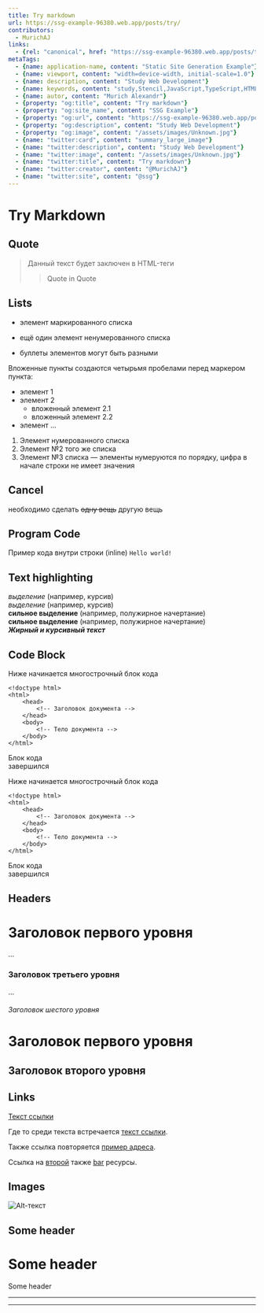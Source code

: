 ```yaml
---
title: Try markdown
url: https://ssg-example-96380.web.app/posts/try/
contributors:
  - MurichAJ
links:
  - {rel: "canonical", href: "https://ssg-example-96380.web.app/posts/try/"}
metaTags: 
  - {name: application-name, content: "Static Site Generation Example"}
  - {name: viewport, content: "width=device-width, initial-scale=1.0"}
  - {name: description, content: "Study Web Development"}
  - {name: keywords, content: "study,Stencil,JavaScript,TypeScript,HTML,SSG"}
  - {name: autor, content: "Murich Alexandr"}
  - {property: "og:title", content: "Try markdown"}
  - {property: "og:site_name", content: "SSG Example"}
  - {property: "og:url", content: "https://ssg-example-96380.web.app/posts/try/"}
  - {property: "og:description", content: "Study Web Development"}
  - {property: "og:image", content: "/assets/images/Unknown.jpg"}
  - {name: "twitter:card", content: "summary_large_image"}
  - {name: "twitter:description", content: "Study Web Development"}
  - {name: "twitter:image", content: "/assets/images/Unknown.jpg"}
  - {name: "twitter:title", content: "Try markdown"}
  - {name: "twitter:creator", content: "@MurichAJ"}
  - {name: "twitter:site", content: "@ssg"}
---
```


# Try Markdown
## Quote
> Данный текст будет заключен в HTML-теги <blockquote>Quote in Quote</blockquote>

## Lists
<!-- * list
- first el
- second el -->
* элемент маркированного списка
- ещё один элемент ненумерованного списка
+ буллеты элементов могут быть разными

Вложенные пункты создаются четырьмя пробелами перед маркером пункта:

* элемент 1
* элемент 2
    * вложенный элемент 2.1
    * вложенный элемент 2.2
* элемент ...

1. Элемент нумерованного списка
2. Элемент №2 того же списка
9. Элемент №3 списка — элементы нумеруются по порядку, цифра в начале строки не имеет значения

## Cancel
необходимо сделать ~~одну вещь~~ другую вещь

## Program Code
Пример кода внутри строки (inline) `Hello world!`


## Text highlighting
*выделение* (например, курсив)  
_выделение_ (например, курсив)  
__сильное выделение__ (например, полужирное начертание)  
**сильное выделение** (например, полужирное начертание)  
***Жирный и курсивный текст***

## Code Block
Ниже начинается многострочный блок кода

    <!doctype html>
    <html>
        <head>
            <!-- Заголовок документа -->
        </head>
        <body>
            <!-- Тело документа -->
        </body>
    </html>

Блок кода  
завершился

Ниже начинается многострочный блок кода
```
<!doctype html>
<html>
    <head>
        <!-- Заголовок документа -->
    </head>
    <body>
        <!-- Тело документа -->
    </body>
</html>
```

Блок кода  
завершился

## Headers
# Заголовок первого уровня
...
### Заголовок третьего уровня
...
###### Заголовок шестого уровня
Заголовок первого уровня
========================

Заголовок второго уровня
------------------------

## Links
[Текст ссылки](http://example.com/ "Необязательный заголовок ссылки")

Где то среди текста встречается [текст ссылки][example].

Также ссылка повторяется [пример адреса][Example].

Ссылка на [второй][Foo] также [bar][] ресурсы.

[example]: http://example.com/ "==Необязательный заголовок ссылки"
[foo]: http://example.net/ '..Необязательный заголовок ссылки'
[Bar]: http://example.edu/ (!!Необязательный заголовок ссылки)

## Images
![Alt-текст](/assets/images/Unknown.jpg "Заголовок изображения")

Some header
---
Some header
===
Some header
***
***
